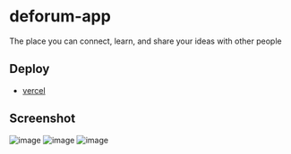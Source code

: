 # deforum-app
The place you can connect, learn, and share your ideas with other people

## Deploy
* [vercel](https://deforum.vercel.app/)

## Screenshot
![image](https://user-images.githubusercontent.com/57162533/211010920-b6eaefdd-92ad-4c08-b385-b4203395e236.png)
![image](https://user-images.githubusercontent.com/57162533/211010969-dfd560f3-b6c3-45fd-be58-9e98e6e774aa.png)
![image](https://user-images.githubusercontent.com/57162533/211011069-4526a1b7-7414-4029-a4dc-53fbad83e2ab.png)


